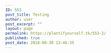 ```yaml
---
ID: 553
post_title: Testing
author: user
post_excerpt: ""
layout: page
permalink: https://plantifyourself.tk/553-2/
published: true
post_date: 2018-08-30 13:46:35
---
```

<!--?php
$mydb = new wpdb('root','1234,qwer','VegNutr','35.232.215.112:3306');
$rows = $mydb->get_results("select * from TopVeg");
echo "
<ul>";
foreach ($rows as $obj) :
   echo "
 	<li>".$obj->Name."</li>
";
endforeach;
echo "</ul>
";
?-->